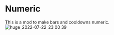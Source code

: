 # Numeric

This is a mod to make bars and cooldowns numeric.\
![huge_2022-07-22_23 00 39](https://user-images.githubusercontent.com/59123926/180589733-8c9aec6d-c7be-4ef0-a6d1-ffb159b9b189.png)
